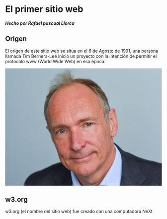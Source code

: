 # El primer sitio web

#### _Hecho por Rafael pascual Llorca_

## Origen

El origen de este sitio web se situa en el 6 de Agosto de 1991, una persona llamada Tim Berners-Lee inició un proyecto con la intención de permitir el protocolo www (World Wide Web) en esa época.

![Berners-Lee](https://github.com/RafaelPascualLlorca/SMX2-M8UF1A1-HistoriaWeb-1991-Elprimersitioweb-RafaelPascualLlorca/blob/main/Imagen1.webp "Berbers-Lee")

## w3.org

w3.org (el nombre del sitio web) fue creado con una computadora NeXt

